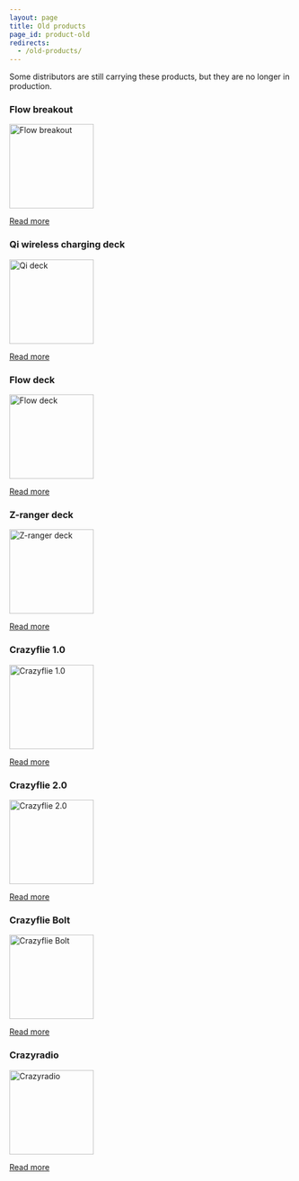 ```yaml
---
layout: page
title: Old products
page_id: product-old
redirects:
  - /old-products/
---
```


Some distributors are still carrying these products, but they are no longer in production.

### Flow breakout

<a href="/products/old-products/flow-breakout/"><img width="150" height="150" src="/images/flow_breakout/flow_breakout_585px-1.jpg" alt="Flow breakout"/></a>

[Read more](/products/old-products/flow-breakout/)

### Qi wireless charging deck

<a href="/products/old-products/qi-charger-deck/"><img width="150" height="150" src="/images/qi-charger/qi-charger-deck-585px.jpg" alt="Qi deck"/></a>

[Read more](/products/old-products/qi-charger-deck/)

### Flow deck

<a href="/products/old-products/flow-deck/"><img width="150" height="150" src="/images/flow_deck/flow_deck_585px-1.JPG" alt="Flow deck"/></a>

[Read more](/products/old-products/flow-deck/)

### Z-ranger deck

<a href="/products/old-products/z-ranger-deck/"><img width="150" height="150" src="/images/z-ranger-deck/z-ranger_deck_side_585px.JPG" alt="Z-ranger deck"/></a>

[Read more](/products/old-products/z-ranger-deck/)

### Crazyflie 1.0

<a href="/products/old-products/crazyflie-1-0/"><img width="150" height="150" src="/images/cf_800-150x150.jpg" alt="Crazyflie 1.0"/></a>

[Read more](/products/old-products/crazyflie-1-0/)

### Crazyflie 2.0

<a href="/products/old-products/crazyflie-2-0/"><img width="150" height="150" src="/images/Crazyflie2.0/Crazyflie2.0-585px.JPG" alt="Crazyflie 2.0"/></a>

[Read more](/products/old-products/crazyflie-2-0/)

### Crazyflie Bolt

<a href="/products/old-products/crazyflie-bolt/"><img width="150" height="150" src="/images/crazyflie-bolt/crazyflie_bolt_585px.jpg" alt="Crazyflie Bolt"/></a>

[Read more](/products/old-products/crazyflie-bolt/)

### Crazyradio

<a href="/products/old-products/crazyradio/"><img width="150" height="150" src="/images/cr_800-150x150.jpg" alt="Crazyradio"/></a>

[Read more](/products/old-products/crazyradio/)
